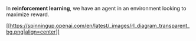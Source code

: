 In **reinforcement learning**, we have an agent in an environment looking to maximize reward.

[[https://spinningup.openai.com/en/latest/_images/rl_diagram_transparent_bg.png|align=center]]
